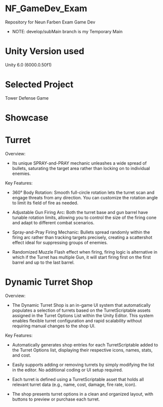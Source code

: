 # NF_GameDev_Exam
Repository for Neun Farben Exam Game Dev

- NOTE: develop/subMain branch is my Temporary Main

# Unity Version used
Unity 6.0 (6000.0.50f1)

# Selected Project
Tower Defense Game

# Showcase
# Turret

Overview:

- Its unique SPRAY-and-PRAY mechanic unleashes a wide spread of bullets, saturating the target area rather than locking on to individual enemies.
      
Key Features:

- 360° Body Rotation: Smooth full-circle rotation lets the turret scan and engage threats from any direction. You can customize the rotation angle to limit its field of fire as needed.
      
- Adjustable Gun Firing Arc: Both the turret base and gun barrel have tunable rotation limits, allowing you to control the size of the firing cone and adapt to different combat scenarios.
      
- Spray-and-Pray Firing Mechanic: Bullets spread randomly within the firing arc rather than tracking targets precisely, creating a scattershot effect ideal for suppressing groups of enemies.

- Randomized Muzzle Flash effect when firing, firing logic is alternative in which if the Turret has multiple Gun, it will start firing first on the first barrel and up to the last barrel.

# Dynamic Turret Shop

Overview:
- The Dynamic Turret Shop is an in-game UI system that automatically populates a selection of turrets based on the TurretScriptable assets assigned in the Turret Options List within the Unity Editor. This system enables flexible turret configuration and rapid scalability without requiring manual changes to the shop UI.

Key Features:

- Automatically generates shop entries for each TurretScriptable added to the Turret Options list, displaying their respective icons, names, stats, and cost.

- Easily supports adding or removing turrets by simply modifying the list in the editor. No additional coding or UI setup required.

- Each turret is defined using a TurretScriptable asset that holds all relevant turret data (e.g., name, cost, damage, fire rate, icon).

- The shop presents turret options in a clean and organized layout, with buttons to preview or purchase each turret.
